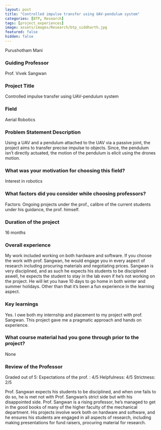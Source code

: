 ```yaml
---
layout: post
title: "Controlled impulse transfer using UAV-pendulum system"
categories: [BTP, Research]
tags: [project_experiences]
image: assets/images/Research/btp_siddharth.jpg
featured: false
hidden: false
---
```


Purushotham Mani

### Guiding Professor
Prof. Vivek Sangwan

### Project Title
Controlled impulse transfer using UAV-pendulum system

### Field
Aerial Robotics 

### Problem Statement Description
Using a UAV and a pendulum attached to the UAV via a passive joint, the project aims to transfer precise impulse to objects. Since, the pendulum isn’t directly actuated, the motion of the pendulum is elicit using the drones motion. 

### What was your motivation for choosing this field?
Interest in robotics

### What factors did you consider while choosing professors?
Factors: Ongoing projects under the prof., calibre of the current students under his guidance, the prof. himself. 

### Duration of the project
16 months

### Overall experience
My work included working on both hardware and software. If you choose the work with prof. Sangwan, he would engage you in every aspect of research including procuring materials and negotiating prices. Sangwan is very disciplined, and as such he expects his students to be disciplined aswell, he expects the student to stay in the lab even if he’s not working on the project. He will let you have 10 days to go home in both winter and summer holidays. Other than that it’s been a fun experience in the learning aspect. 

### Key learnings
Yes. I owe both my internship and placement to my project with prof. Sangwan. This project gave me a pragmatic approach and hands on experience. 

### What course material had you gone through prior to the project?
None

### Review of the Professor
Graded out of 5:
Expectations of the prof. : 4/5
Helpfulness: 4/5
Strictness: 2/5

Prof. Sangwan expects his students to be disciplined, and when one fails to do so, he is met not with Prof. Sangwan’s strict side but with his disappointed side. Prof. Sangwan is a rising  professor, he’s managed to get in the good books of many of the higher faculty of the mechanical department. His projects involve work both on hardware and software, and he ensures his students are engaged in all aspects of research, including making presentations for fund raisers, procuring material for research. 
